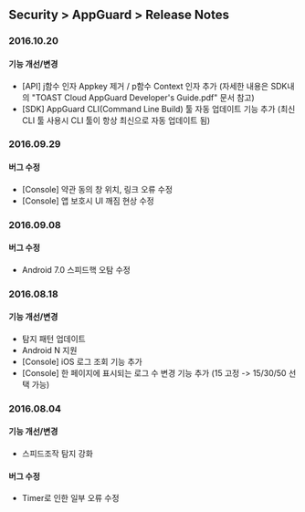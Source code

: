 ## Security > AppGuard > Release Notes

### 2016.10.20

#### 기능 개선/변경

* [API] j함수 인자 Appkey 제거 / p함수 Context 인자 추가 (자세한 내용은 SDK내의 "TOAST Cloud AppGuard Developer's Guide.pdf" 문서 참고)
* [SDK] AppGuard CLI(Command Line Build) 툴 자동 업데이트 기능 추가 (최신 CLI 툴 사용시 CLI 툴이 항상 최신으로 자동 업데이트 됨)
 
### 2016.09.29

#### 버그 수정

* [Console] 약관 동의 창 위치, 링크 오류 수정
* [Console] 앱 보호시 UI 깨짐 현상 수정

### 2016.09.08

#### 버그 수정

* Android 7.0 스피드핵 오탐 수정

### 2016.08.18

#### 기능 개선/변경

* 탐지 패턴 업데이트
* Android N 지원
* [Console] iOS 로그 조회 기능 추가
* [Console] 한 페이지에 표시되는 로그 수 변경 기능 추가 (15 고정 -> 15/30/50 선택 가능)

### 2016.08.04

#### 기능 개선/변경

* 스피드조작 탐지 강화
    
#### 버그 수정

* Timer로 인한 일부 오류 수정
